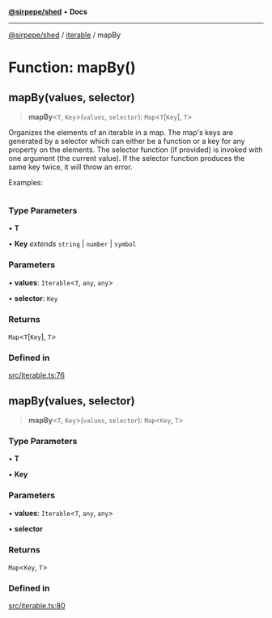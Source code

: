 [**@sirpepe/shed**](../../README.md) • **Docs**

***

[@sirpepe/shed](../../README.md) / [iterable](../README.md) / mapBy

# Function: mapBy()

## mapBy(values, selector)

> **mapBy**\<`T`, `Key`\>(`values`, `selector`): `Map`\<`T`\[`Key`\], `T`\>

Organizes the elements of an iterable in a map. The map's keys are generated
by a selector which can either be a function or a key for any property on the
elements. The selector function (if provided) is invoked with one argument
(the current value). If the selector function produces the same key twice, it
will throw an error.

Examples:

```typescript
```

### Type Parameters

• **T**

• **Key** *extends* `string` \| `number` \| `symbol`

### Parameters

• **values**: `Iterable`\<`T`, `any`, `any`\>

• **selector**: `Key`

### Returns

`Map`\<`T`\[`Key`\], `T`\>

### Defined in

[src/iterable.ts:76](https://github.com/SirPepe/shed/blob/36009fde0fee9ee53321ca81309876bbb49851e3/src/iterable.ts#L76)

## mapBy(values, selector)

> **mapBy**\<`T`, `Key`\>(`values`, `selector`): `Map`\<`Key`, `T`\>

### Type Parameters

• **T**

• **Key**

### Parameters

• **values**: `Iterable`\<`T`, `any`, `any`\>

• **selector**

### Returns

`Map`\<`Key`, `T`\>

### Defined in

[src/iterable.ts:80](https://github.com/SirPepe/shed/blob/36009fde0fee9ee53321ca81309876bbb49851e3/src/iterable.ts#L80)
